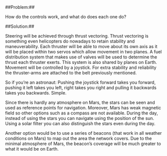 ##Problem:##

How do the controls work, and what do does each one do?

##Solution:##

Steering will be achieved through thrust vectoring. Thrust vectoring is
something even helicopters do nowadays to retain stability and
maneuverability. Each thruster will be able to move about its own axis
as it will be placed within two servos which allow movement in two
planes. A fuel distribution system that makes use of valves will be used
to determine the thrust each thruster exerts. This system is also shared
by planes on Earth. Movement will be controlled by a joystick. For extra
stability and reliability the thruster-arms are attached to the belt
previously mentioned.

So if you’re an astronaut: Pushing the joystick forward takes you
forward, pushing it left takes you left, right takes you right and
pulling it backwards takes you backwards. Simple.

Since there is hardly any atmosphere on Mars, the stars can be seen and
used as reference points for navigation. Moreover, Mars has weak
magnetic field so other options such as a compass are not available.
During the day, instead of using the stars you can navigate using the
position of the sun. Using a solar filter you can also distinguish the
stars even during the day.

Another option would be to use a series of beacons (that work in all
weather conditions on Mars) to map out the area the network covers. Due
to the minimal atmosphere of Mars, the beacon’s coverage will be much
greater to what it would be on Earth.
